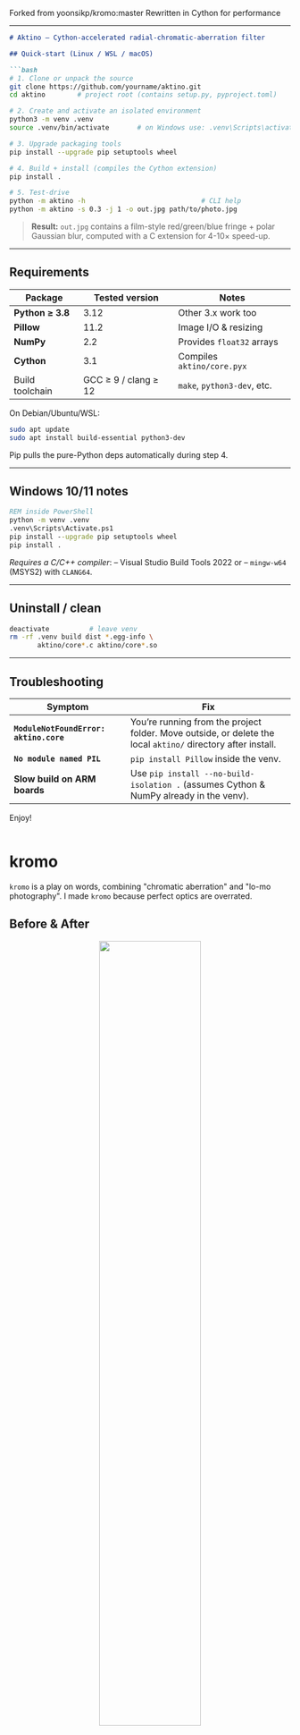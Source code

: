 Forked from yoonsikp/kromo:master
Rewritten in Cython for performance

---

````markdown
# Aktino – Cython-accelerated radial-chromatic-aberration filter

## Quick-start (Linux / WSL / macOS)

```bash
# 1. Clone or unpack the source
git clone https://github.com/yourname/aktino.git
cd aktino        # project root (contains setup.py, pyproject.toml)

# 2. Create and activate an isolated environment
python3 -m venv .venv
source .venv/bin/activate       # on Windows use: .venv\Scripts\activate.bat

# 3. Upgrade packaging tools
pip install --upgrade pip setuptools wheel

# 4. Build + install (compiles the Cython extension)
pip install .

# 5. Test-drive
python -m aktino -h                             # CLI help
python -m aktino -s 0.3 -j 1 -o out.jpg path/to/photo.jpg
````

> **Result:** `out.jpg` contains a film-style red/green/blue fringe +
> polar Gaussian blur, computed with a C extension for 4-10× speed-up.

---

## Requirements

| Package          | Tested version       | Notes                       |
| ---------------- | -------------------- | --------------------------- |
| **Python ≥ 3.8** | 3.12                 | Other 3.x work too          |
| **Pillow**       | 11.2                 | Image I/O & resizing        |
| **NumPy**        | 2.2                  | Provides `float32` arrays   |
| **Cython**       | 3.1                  | Compiles `aktino/core.pyx`  |
| Build toolchain  | GCC ≥ 9 / clang ≥ 12 | `make`, `python3-dev`, etc. |

On Debian/Ubuntu/WSL:

```bash
sudo apt update
sudo apt install build-essential python3-dev
```

Pip pulls the pure-Python deps automatically during step 4.

---

## Windows 10/11 notes

```cmd
REM inside PowerShell
python -m venv .venv
.venv\Scripts\Activate.ps1
pip install --upgrade pip setuptools wheel
pip install .
```

*Requires a C/C++ compiler*:
– Visual Studio Build Tools 2022 or
– `mingw-w64` (MSYS2) with `CLANG64`.

---

## Uninstall / clean

```bash
deactivate          # leave venv
rm -rf .venv build dist *.egg-info \
       aktino/core*.c aktino/core*.so
```

---

## Troubleshooting

| Symptom                                | Fix                                                                                                          |
| -------------------------------------- | ------------------------------------------------------------------------------------------------------------ |
| **`ModuleNotFoundError: aktino.core`** | You’re running from the project folder. Move outside, or delete the local `aktino/` directory after install. |
| **`No module named PIL`**              | `pip install Pillow` inside the venv.                                                                        |
| **Slow build on ARM boards**           | Use `pip install --no-build-isolation .` (assumes Cython & NumPy already in the venv).                       |

Enjoy!

```
```

# kromo
`kromo` is a play on words, combining "chromatic aberration" and "lo-mo photography". I made `kromo` because perfect optics are overrated.
## Before & After
<p align="center">
  <img src=https://github.com/yoonsikp/kromo/blob/master/beforeafter.gif?raw=true width=60%>
 </p>
 <p align="center">
  Image of Berries, 1.0 strength
</p>

## [More Images](https://github.com/yoonsikp/kromo/blob/master/gallery.md)

## Quick Start
```
$ pip3 install -r requirements.txt
$ python3 kromo.py -v flower.jpg 

Original Image: JPEG (1962, 2615) RGB
Dimensions must be odd numbers, cropping...
New Dimensions: (1961, 2615)
Completed in:  43.85s

```

## Usage
```
$ python3 kromo.py --help

usage: kromo.py [-h] [-s STRENGTH] [-j JITTER] [-y OVERLAY] [-n] [-o OUT] [-v]
                filename

Apply chromatic aberration and lens blur to images

positional arguments:
  filename              input filename

optional arguments:
  -h, --help            show this help message and exit
  -s STRENGTH, --strength STRENGTH
                        set blur/aberration strength, defaults to 1.0
  -j JITTER, --jitter JITTER
                        set color channel offset pixels, defaults to 0
  -y OVERLAY, --overlay OVERLAY
                        alpha of original image overlay, defaults to 0.0
  -n, --noblur          disable radial blur
  -o OUT, --out OUT     write to OUTPUT (supports multiple formats)
  -v, --verbose         print status messages
```

## Runtime
`kromo` is slow, just like how film photography used to be. Clone the repo for a blast from the past.

The time complexity is O(n), so a 12MP picture takes 4 times longer than a 3MP picture.

## See also
[Circular & radial blur](http://chemaguerra.com/circular-radial-blur/)

[Use depth-of-field and other lens effects](https://doc.babylonjs.com/how_to/using_depth-of-field_and_other_lens_effects)
